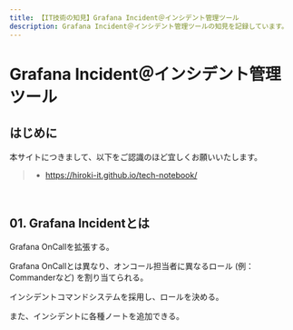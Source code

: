 ```yaml
---
title: 【IT技術の知見】Grafana Incident＠インシデント管理ツール
description: Grafana Incident＠インシデント管理ツールの知見を記録しています。
---
```


# Grafana Incident＠インシデント管理ツール

## はじめに

本サイトにつきまして、以下をご認識のほど宜しくお願いいたします。

> - https://hiroki-it.github.io/tech-notebook/

<br>

## 01. Grafana Incidentとは

Grafana OnCallを拡張する。

Grafana OnCallとは異なり、オンコール担当者に異なるロール (例：Commanderなど) を割り当てられる。

インシデントコマンドシステムを採用し、ロールを決める。

また、インシデントに各種ノートを追加できる。

<br>
